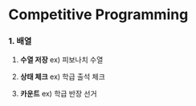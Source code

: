 # Competitive Programming

### 1. 배열

1. <b>수열 저장</b> ex) 피보나치 수열

2. <b>상태 체크</b> ex) 학급 출석 체크

3. <b>카운트</b> ex) 학급 반장 선거
